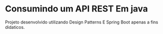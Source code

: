 # Consumindo um API REST Em java

Projeto desenvolvido utilizando Design Patterns
E Spring Boot apenas a fins didaticos.


